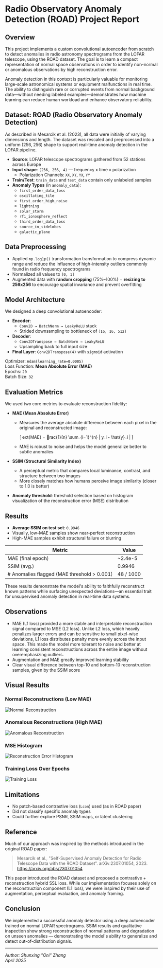 
# Radio Observatory Anomaly Detection (ROAD) Project Report

## Overview
This project implements a custom convolutional autoencoder from scratch to detect anomalies in radio astronomy spectrograms from the LOFAR telescope, using the ROAD dataset. The goal is to learn a compact representation of normal space observations in order to identify non-normal or anomalous observations by high reconstruction error.

Anomaly detection in this context is particularly valuable for monitoring large-scale astronomical systems or equipment malfunctions in real time. The ability to distinguish rare or corrupted events from normal background data—without needing labeled examples—demonstrates how machine learning can reduce human workload and enhance observatory reliability.

## Dataset: ROAD (Radio Observatory Anomaly Detection)
As described in Mesarcik et al. (2023), all data were initially of varying dimensions and length. The dataset was rescaled and preprocessed into a uniform (256, 256) shape to support real-time anomaly detection in the LOFAR pipeline.
- **Source**: LOFAR telescope spectrograms gathered from 52 stations across Europe
- **Input shape**: `(256, 256, 4)` — frequency x time x polarization
  - Polarization Channels: `XX`, `XY`, `YX`, `YY`
- **Train/Test**: `train_data` and `test_data` contain only unlabeled samples
- **Anomaly Types** (in `anomaly_data`):
  - `first_order_data_loss`
  - `oscillating_tile`
  - `first_order_high_noise`
  - `lightning`
  - `solar_storm`
  - `rfi_ionosphere_reflect`
  - `third_order_data_loss`
  - `source_in_sidelobes`
  - `galactic_plane`

## Data Preprocessing
- Applied `np.log1p()` transformation transformation to compress dynamic range and reduce the influence of high-intensity outliers commonly found in radio frequency spectrograms
- Normalized all values to `[0, 1]`
- Augmented data with **random cropping** (75%–100%) + **resizing to 256x256** to encourage spatial invariance and prevent overfitting

## Model Architecture
We designed a deep convolutional autoencoder:

- **Encoder**:
  - `Conv2D → BatchNorm → LeakyReLU` stack
  - Strided downsampling to bottleneck of `(16, 16, 512)`
- **Decoder**:
  - `Conv2DTranspose → BatchNorm → LeakyReLU`
  - Upsampling back to full input size
- **Final Layer**: `Conv2DTranspose(4)` with `sigmoid` activation

Optimizer: `Adam(learning_rate=0.0005)`  
Loss Function: **Mean Absolute Error (MAE)**  
Epochs: `20`  
Batch Size: `32`

## Evaluation Metrics
We used two core metrics to evaluate reconstruction fidelity:

- **MAE (Mean Absolute Error)**
  - Measures the average absolute difference between each pixel in the original and reconstructed image:

    \[ 	ext{MAE} = rac{1}{n} \sum_{i=1}^{n} | y_i - \hat{y}_i | \]

  - MAE is robust to noise and helps the model generalize better to subtle anomalies

- **SSIM (Structural Similarity Index)**
  - A perceptual metric that compares local luminance, contrast, and structure between two images
  - More closely matches how humans perceive image similarity (closer to 1.0 is better)

- **Anomaly threshold**: threshold selection based on histogram visualization of the reconstruction error (MSE) distribution

## Results
- **Average SSIM on test set**: `0.9946` 
- Visually, low-MAE samples show near-perfect reconstruction
- High-MAE samples exhibit structural failure or blurring

| Metric | Value |
|--------|-------|
| MAE (final epoch) | ~2.4e-5 |
| SSIM (avg.) | 0.9946 |
| # Anomalies flagged (MAE threshold > 0.001) | 48 / 1000 |

These results demonstrate the model's ability to faithfully reconstruct known patterns while surfacing unexpected deviations—an essential trait for unsupervised anomaly detection in real-time data systems.

## Observations
- MAE (L1 loss) provided a more stable and interpretable reconstruction signal compared to MSE (L2 loss). Unlike L2 loss, which heavily penalizes larger errors and can be sensitive to small pixel-wise deviations, L1 loss distributes penalty more evenly across the input space. This made the model more tolerant to noise and better at learning consistent reconstructions across the entire image without overemphasizing outliers.
- Augmentation and MAE greatly improved learning stability
- Clear visual difference between top-10 and bottom-10 reconstruction samples, given by the SSIM score

## Visual Results

### Normal Reconstructions (Low MAE)
![Normal Reconstruction](images/normal_reconstruction_low_mae.png)

### Anomalous Reconstructions (High MAE)
![Anomalous Reconstruction](images/anomalous_reconstruction_high_mae.png)

### MSE Histogram
![Reconstruction Error Histogram](images/mae_histogram.png)

### Training Loss Over Epochs
![Training Loss](images/training_loss.png)

## Limitations
- No patch-based contrastive loss (`Lcon`) used (as in ROAD paper)
- Did not classify specific anomaly types
- Could further explore PSNR, SSIM maps, or latent clustering

## Reference
Much of our approach was inspired by the methods introduced in the original ROAD paper:

> Mesarcik et al., "Self-Supervised Anomaly Detection for Radio Telescope Data with the ROAD Dataset". arXiv:2307.01054, 2023. https://arxiv.org/abs/2307.01054

This paper introduced the ROAD dataset and proposed a contrastive + reconstruction hybrid SSL loss. While our implementation focuses solely on the reconstruction component (L1 loss), we were inspired by their use of augmentation, perceptual evaluation, and anomaly framing.

## Conclusion
We implemented a successful anomaly detector using a deep autoencoder trained on normal LOFAR spectrograms. SSIM results and qualitative inspection show strong reconstruction of normal patterns and degradation on unseen anomalies — demonstrating the model's ability to generalize and detect out-of-distribution signals.

---

*Author: Shunxing "Oni" Zhang*  
*April 2025*

